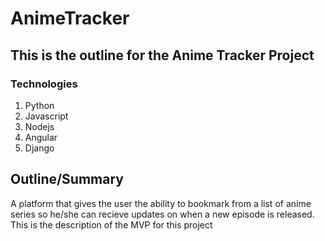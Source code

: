 #  AnimeTracker

## This is the outline for the **Anime Tracker** Project

### Technologies
1. Python
2. Javascript
3. Nodejs 
4. Angular
5. Django

## Outline/Summary

A platform that gives the user the ability to bookmark from a list of anime series
so he/she can recieve updates on when a new episode is released.
This is the description of the MVP for this project

